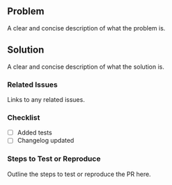 ## Problem
A clear and concise description of what the problem is.

## Solution
A clear and concise description of what the solution is.

### Related Issues
Links to any related issues.

### Checklist
- [ ] Added tests
- [ ] Changelog updated

### Steps to Test or Reproduce
Outline the steps to test or reproduce the PR here.